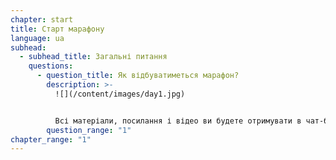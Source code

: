 ```yaml
---
chapter: start
title: Старт марафону
language: ua
subhead:
  - subhead_title: Загальні питання
    questions:
      - question_title: Я﻿к відбуватиметься марафон?
        description: >-
          ![](/content/images/day1.jpg)


          Всі матеріали, посилання і відео ви будете отримувати в чат-боті "Марафон GoIT" щодня о 19:00, дедлайн виконання домашнього завдання 18:00 наступного дня. У більшості випадків урок + виконання дз буде займати до 2 годин вашого часу ( проте пам’ятайте, що все індивідуально)
        question_range: "1"
chapter_range: "1"
---
```

